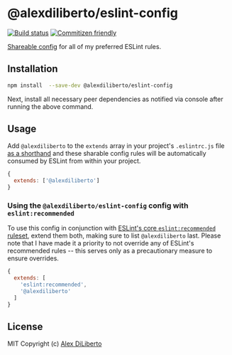 # @alexdiliberto/eslint-config
[![Build status][travis-badge]][travis-url]
[![Commitizen friendly][cz-badge]][cz-cli-url]

[Shareable config](http://eslint.org/docs/developer-guide/shareable-configs.html) for all of my preferred ESLint rules.

## Installation
```bash
npm install  --save-dev @alexdiliberto/eslint-config
```

Next, install all necessary peer dependencies as notified via console after running the above command.

## Usage
Add `@alexdiliberto` to the `extends` array in your project's `.eslintrc.js` file [as a shorthand](http://eslint.org/docs/developer-guide/shareable-configs#npm-scoped-modules) and these sharable config rules will be automatically consumed by ESLint from within your project.

```js
{
  extends: ['@alexdiliberto']
}
```

### Using the `@alexdiliberto/eslint-config` config with `eslint:recommended`

To use this config in conjunction with [ESLint's core `eslint:recommended` ruleset](http://eslint.org/docs/rules/), extend them both, making sure to list `@alexdiliberto` last. Please note that I have made it a priority to not override any of ESLint's recommended rules -- this serves only as a precautionary measure to ensure overrides.

```js
{
  extends: [
    'eslint:recommended',
    '@alexdiliberto'
  ]
}
```

## License
MIT Copyright (c) [Alex DiLiberto](https://alexdiliberto.com/)


[travis-badge]: https://travis-ci.org/alexdiliberto/eslint-config.svg?branch=master
[travis-url]: https://travis-ci.org/alexdiliberto/eslint-config
[cz-badge]: https://img.shields.io/badge/commitizen-friendly-brightgreen.svg
[cz-cli-url]: https://commitizen.github.io/cz-cli/
